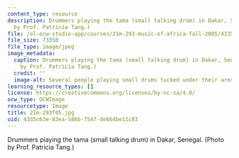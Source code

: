 ```yaml
---
content_type: resource
description: Drummers playing the tama (small talking drum) in Dakar, Senegal. (Photo
  by Prof. Patricia Tang.)
file: /ol-ocw-studio-app/courses/21m-293-music-of-africa-fall-2005/4335c63e83ea586b7547de664be11c03_21m-293f05.jpg
file_size: 73350
file_type: image/jpeg
image_metadata:
  caption: Drummers playing the tama (small talking drum) in Dakar, Senegal. (Photo
    by Prof. Patricia Tang.)
  credit: ''
  image-alt: Several people playing small drums tucked under their arms.
learning_resource_types: []
license: https://creativecommons.org/licenses/by-nc-sa/4.0/
ocw_type: OCWImage
resourcetype: Image
title: 21m-293f05.jpg
uid: 4335c63e-83ea-586b-7547-de664be11c03
---
```

Drummers playing the tama (small talking drum) in Dakar, Senegal. (Photo by Prof. Patricia Tang.)